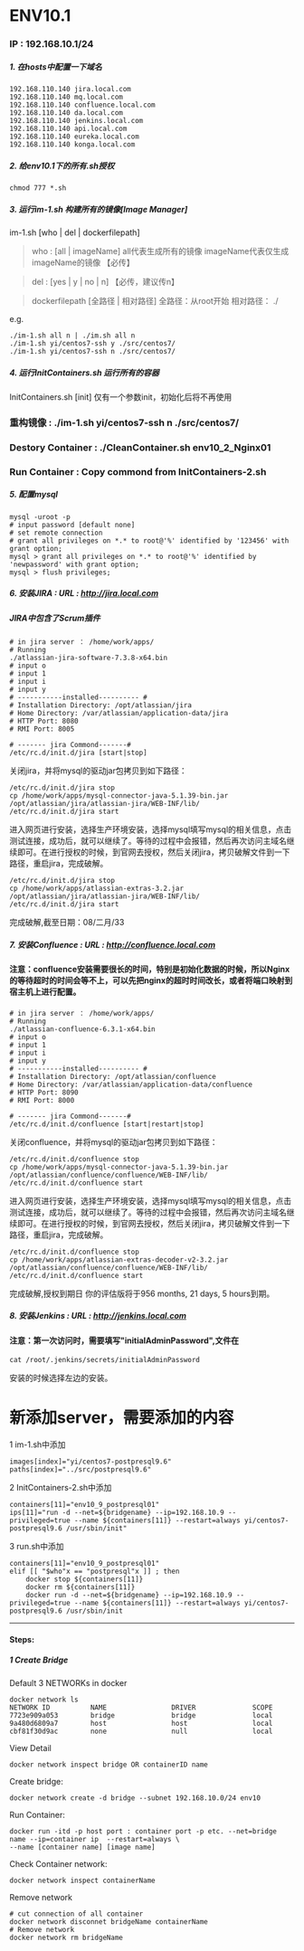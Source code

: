 # ENV10.1

### IP : 192.168.10.1/24

##### 1. 在hosts中配置一下域名
~~~
192.168.110.140 jira.local.com
192.168.110.140 mq.local.com
192.168.110.140 confluence.local.com
192.168.110.140 da.local.com
192.168.110.140 jenkins.local.com
192.168.110.140 api.local.com
192.168.110.140 eureka.local.com
192.168.110.140 konga.local.com
~~~

##### 2. 给env10.1下的所有.sh授权
~~~
chmod 777 *.sh
~~~

##### 3. 运行im-1.sh 构建所有的镜像[Image Manager]
im-1.sh [who | del | dockerfilepath]
> who : [all | imageName] all代表生成所有的镜像  imageName代表仅生成imageName的镜像 【必传】

> del : [yes | y | no | n] 【必传，建议传n】

> dockerfilepath [全路径 | 相对路径] 全路径：从root开始 相对路径： ./

e.g.
~~~
./im-1.sh all n | ./im.sh all n
./im-1.sh yi/centos7-ssh y ./src/centos7/
./im-1.sh yi/centos7-ssh n ./src/centos7/
~~~


##### 4. 运行InitContainers.sh 运行所有的容器

InitContainers.sh [init] 仅有一个参数init，初始化后将不再使用

### 重构镜像 : ./im-1.sh yi/centos7-ssh n ./src/centos7/

### Destory Container : ./CleanContainer.sh env10_2_Nginx01

### Run Container : Copy commond from InitContainers-2.sh

##### 5. 配置mysql
~~~
mysql -uroot -p
# input password [default none]
# set remote connection
# grant all privileges on *.* to root@'%' identified by '123456' with grant option;
mysql > grant all privileges on *.* to root@'%' identified by 'newpassword' with grant option;
mysql > flush privileges;
~~~

##### 6. 安装JIRA : URL : http://jira.local.com
##### JIRA中包含了Scrum插件
~~~
# in jira server ： /home/work/apps/
# Running 
./atlassian-jira-software-7.3.8-x64.bin
# input o
# input 1
# input i
# input y
# -----------installed---------- #
# Installation Directory: /opt/atlassian/jira
# Home Directory: /var/atlassian/application-data/jira
# HTTP Port: 8080
# RMI Port: 8005

# ------- jira Commond-------#
/etc/rc.d/init.d/jira [start|stop]
~~~

关闭jira，并将mysql的驱动jar包拷贝到如下路径：
~~~
/etc/rc.d/init.d/jira stop
cp /home/work/apps/mysql-connector-java-5.1.39-bin.jar /opt/atlassian/jira/atlassian-jira/WEB-INF/lib/
/etc/rc.d/init.d/jira start
~~~
进入网页进行安装，选择生产环境安装，选择mysql填写mysql的相关信息，点击测试连接，成功后，就可以继续了。等待的过程中会报错，然后再次访问主域名继续即可。在进行授权的时候，到官网去授权，然后关闭jira，拷贝破解文件到一下路径，重启jira，完成破解。
~~~
/etc/rc.d/init.d/jira stop
cp /home/work/apps/atlassian-extras-3.2.jar /opt/atlassian/jira/atlassian-jira/WEB-INF/lib/
/etc/rc.d/init.d/jira start
~~~
完成破解,截至日期：08/二月/33


##### 7. 安装Confluence : URL : http://confluence.local.com
#### 注意：confluence安装需要很长的时间，特别是初始化数据的时候，所以Nginx的等待超时的时间会等不上，可以先把nginx的超时时间改长，或者将端口映射到宿主机上进行配置。
~~~
# in jira server ： /home/work/apps/
# Running 
./atlassian-confluence-6.3.1-x64.bin
# input o
# input 1
# input i
# input y
# -----------installed---------- #
# Installation Directory: /opt/atlassian/confluence
# Home Directory: /var/atlassian/application-data/confluence
# HTTP Port: 8090
# RMI Port: 8000

# ------- jira Commond-------#
/etc/rc.d/init.d/confluence [start|restart|stop]
~~~

关闭confluence，并将mysql的驱动jar包拷贝到如下路径：
~~~
/etc/rc.d/init.d/confluence stop
cp /home/work/apps/mysql-connector-java-5.1.39-bin.jar /opt/atlassian/confluence/confluence/WEB-INF/lib/
/etc/rc.d/init.d/confluence start
~~~
进入网页进行安装，选择生产环境安装，选择mysql填写mysql的相关信息，点击测试连接，成功后，就可以继续了。等待的过程中会报错，然后再次访问主域名继续即可。在进行授权的时候，到官网去授权，然后关闭jira，拷贝破解文件到一下路径，重启jira，完成破解。
~~~
/etc/rc.d/init.d/confluence stop
cp /home/work/apps/atlassian-extras-decoder-v2-3.2.jar /opt/atlassian/confluence/confluence/WEB-INF/lib/
/etc/rc.d/init.d/confluence start
~~~
完成破解,授权到期日	你的评估版将于956 months, 21 days, 5 hours到期。


##### 8. 安装Jenkins : URL : http://jenkins.local.com
#### 注意：第一次访问时，需要填写"initialAdminPassword",文件在
~~~
cat /root/.jenkins/secrets/initialAdminPassword
~~~
安装的时候选择左边的安装。


# 新添加server，需要添加的内容
1 im-1.sh中添加
~~~
images[index]="yi/centos7-postpresql9.6"
paths[index]="../src/postpresql9.6"
~~~

2 InitContainers-2.sh中添加
~~~
containers[11]="env10_9_postpresql01"
ips[11]="run -d --net=${bridgename} --ip=192.168.10.9 --privileged=true --name ${containers[11]} --restart=always yi/centos7-postpresql9.6 /usr/sbin/init"
~~~

3 run.sh中添加
~~~
containers[11]="env10_9_postpresql01"
elif [[ "$who"x == "postpresql"x ]] ; then
	docker stop ${containers[11]}
	docker rm ${containers[11]}
	docker run -d --net=${bridgename} --ip=192.168.10.9 --privileged=true --name ${containers[11]} --restart=always yi/centos7-postpresql9.6 /usr/sbin/init
~~~


---

#### Steps:
##### 1 Create Bridge
Default 3 NETWORKs in docker
~~~
docker network ls
NETWORK ID          NAME                DRIVER              SCOPE
7723e909a053        bridge              bridge              local
9a480d6809a7        host                host                local
cbf81f30d9ac        none                null                local
~~~
View Detail
~~~
docker network inspect bridge OR containerID name
~~~

Create bridge:
~~~
docker network create -d bridge --subnet 192.168.10.0/24 env10
~~~

Run Container:
~~~
docker run -itd -p host port : container port -p etc. --net=bridge name --ip=container ip  --restart=always \
--name [container name] [image name]
~~~

Check Container network:
~~~
docker network inspect containerName 
~~~

Remove network
~~~
# cut connection of all container
docker network disconnet bridgeName containerName
# Remove network
docker network rm bridgeName
~~~




